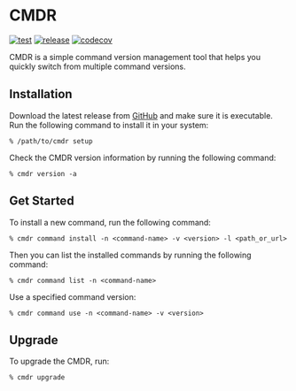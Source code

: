 # CMDR
[![test](https://github.com/MrLYC/cmdr/actions/workflows/unittest.yml/badge.svg)](https://github.com/MrLYC/cmdr/actions/workflows/unittest.yml) [![release](https://github.com/MrLYC/cmdr/actions/workflows/release.yml/badge.svg)](https://github.com/MrLYC/cmdr/actions/workflows/main.yml) [![codecov](https://codecov.io/gh/MrLYC/cmdr/branch/main/graph/badge.svg?token=mo4TJP4mQt)](https://codecov.io/gh/MrLYC/cmdr)

CMDR is a simple command version management tool that helps you quickly switch from multiple command versions.

## Installation
Download the latest release from [GitHub](https://github.com/MrLYC/cmdr/releases) and make sure it is executable.
Run the following command to install it in your system:
```shell
% /path/to/cmdr setup
```

Check the CMDR version information by running the following command:
```shell
% cmdr version -a
```

## Get Started
To install a new command, run the following command:
```shell
% cmdr command install -n <command-name> -v <version> -l <path_or_url>
```

Then you can list the installed commands by running the following command:
```shell
% cmdr command list -n <command-name>
```

Use a specified command version:
```shell
% cmdr command use -n <command-name> -v <version>
```

## Upgrade
To upgrade the CMDR, run:
```shell
% cmdr upgrade
```